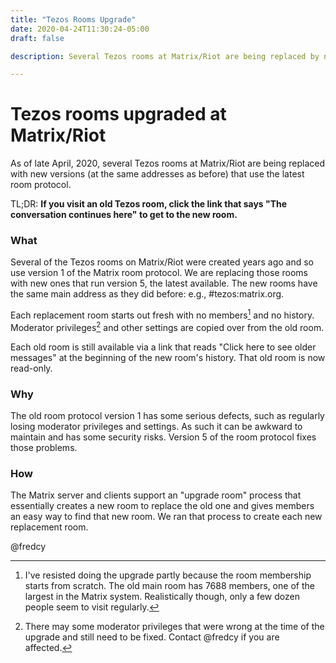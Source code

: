 ```yaml
---
title: "Tezos Rooms Upgrade"
date: 2020-04-24T11:30:24-05:00
draft: false

description: Several Tezos rooms at Matrix/Riot are being replaced by new rooms at the same addresses that uses the latest version of the Matrix room protocol. If you visit an old Tezos room, click the link that says "The conversation continues here".

---
```


# Tezos rooms upgraded at Matrix/Riot

As of late April, 2020, several Tezos rooms at Matrix/Riot are being replaced with new versions (at the same addresses as before) that use the latest room protocol.

TL;DR:  **If you visit an old Tezos room, click the link that says "The conversation continues here" to get to the new room.**

### What

Several of the Tezos rooms on Matrix/Riot were created years ago and so use version 1 of the Matrix room protocol. We are replacing those rooms with new ones that run version 5, the latest available. The new rooms have the same main address as they did before: e.g., #tezos:matrix.org.

Each replacement room starts out fresh with no members[^1] and no history. Moderator privileges[^2] and other settings are copied over from the old room.

[^2]: There may some moderator privileges that were wrong at the time of the upgrade and still need to be fixed. Contact @fredcy if you are affected.

Each old room is still available via a link that reads "Click here to see older messages" at the beginning of the new room's history. That old room is now read-only.

### Why 

The old room protocol version 1 has some serious defects, such as regularly losing moderator privileges and settings. As such it can be awkward to maintain and has some security risks. Version 5 of the room protocol fixes those problems.

### How

The Matrix server and clients support an "upgrade room" process that essentially creates a new room to replace the old one and gives members an easy way to find that new room. We ran that process to create each new replacement room.


[^1]: I've resisted doing the upgrade partly because the room membership starts from scratch. The old main room has 7688 members, one of the largest in the Matrix system. Realistically though, only a few dozen people seem to visit regularly.

@fredcy
